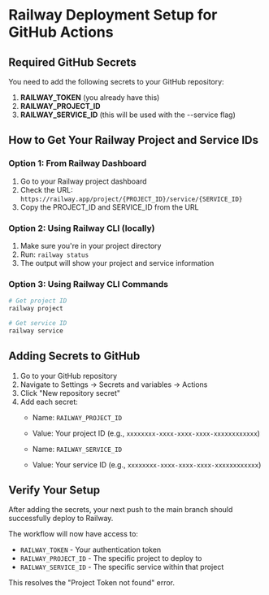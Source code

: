 # Railway Deployment Setup for GitHub Actions

## Required GitHub Secrets

You need to add the following secrets to your GitHub repository:

1. **RAILWAY_TOKEN** (you already have this)
2. **RAILWAY_PROJECT_ID** 
3. **RAILWAY_SERVICE_ID** (this will be used with the --service flag)

## How to Get Your Railway Project and Service IDs

### Option 1: From Railway Dashboard
1. Go to your Railway project dashboard
2. Check the URL: `https://railway.app/project/{PROJECT_ID}/service/{SERVICE_ID}`
3. Copy the PROJECT_ID and SERVICE_ID from the URL

### Option 2: Using Railway CLI (locally)
1. Make sure you're in your project directory
2. Run: `railway status`
3. The output will show your project and service information

### Option 3: Using Railway CLI Commands
```bash
# Get project ID
railway project

# Get service ID
railway service
```

## Adding Secrets to GitHub

1. Go to your GitHub repository
2. Navigate to Settings → Secrets and variables → Actions
3. Click "New repository secret"
4. Add each secret:
   - Name: `RAILWAY_PROJECT_ID`
   - Value: Your project ID (e.g., `xxxxxxxx-xxxx-xxxx-xxxx-xxxxxxxxxxxx`)
   
   - Name: `RAILWAY_SERVICE_ID`  
   - Value: Your service ID (e.g., `xxxxxxxx-xxxx-xxxx-xxxx-xxxxxxxxxxxx`)

## Verify Your Setup

After adding the secrets, your next push to the main branch should successfully deploy to Railway.

The workflow will now have access to:
- `RAILWAY_TOKEN` - Your authentication token
- `RAILWAY_PROJECT_ID` - The specific project to deploy to
- `RAILWAY_SERVICE_ID` - The specific service within that project

This resolves the "Project Token not found" error.